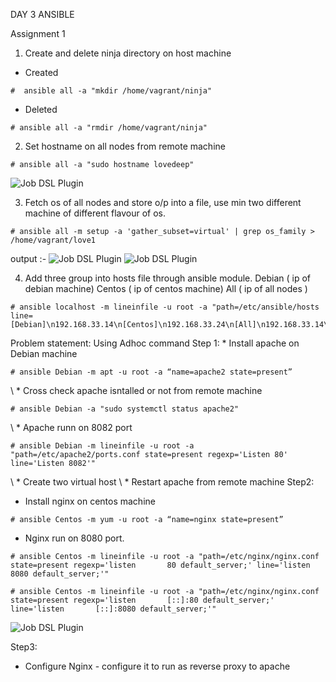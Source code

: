 DAY 3 ANSIBLE

Assignment 1
1. Create and delete ninja directory on host machine
- Created
```
#  ansible all -a "mkdir /home/vagrant/ninja"
```
- Deleted
```
# ansible all -a "rmdir /home/vagrant/ninja"
```

2. Set hostname on all nodes from remote machine
```
# ansible all -a "sudo hostname lovedeep"
``` 
![Job DSL Plugin]()

3. Fetch os of all nodes and store o/p into a file, use min two different machine of different flavour of os.
```
# ansible all -m setup -a 'gather_subset=virtual' | grep os_family > /home/vagrant/love1
```

output :-
![Job DSL Plugin]()
![Job DSL Plugin]()

 
4. Add three group into hosts file through ansible module. 
          Debian ( ip of debian machine)
          Centos ( ip of centos machine)
          All ( ip of all nodes )
```
# ansible localhost -m lineinfile -u root -a "path=/etc/ansible/hosts line=[Debian]\n192.168.33.14\n[Centos]\n192.168.33.24\n[All]\n192.168.33.14\n192.168.33.24"
```






Problem statement: Using Adhoc command
Step 1:
    * Install apache on Debian machine
```
# ansible Debian -m apt -u root -a “name=apache2 state=present”
```

\    * Cross check apache isntalled or not from remote machine
```
# ansible Debian -a "sudo systemctl status apache2"
```
\    * Apache runn  on 8082 port
```
# ansible Debian -m lineinfile -u root -a "path=/etc/apache2/ports.conf state=present regexp='Listen 80' line='Listen 8082'"
```
 \   * Create two virtual host
 \   * Restart apache from remote machine
Step2:

   * Install nginx on centos machine
```
# ansible Centos -m yum -u root -a “name=nginx state=present”
```

   * Nginx run on 8080 port.
```
# ansible Centos -m lineinfile -u root -a "path=/etc/nginx/nginx.conf state=present regexp='listen       80 default_server;' line='listen       8080 default_server;'"
```
```
# ansible Centos -m lineinfile -u root -a "path=/etc/nginx/nginx.conf state=present regexp='listen       [::]:80 default_server;' line='listen       [::]:8080 default_server;'"
```
![Job DSL Plugin]()


Step3:
   * Configure Nginx - configure it to run as reverse proxy to apache
